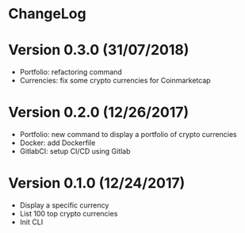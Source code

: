 ChangeLog
==============

# Version 0.3.0 (31/07/2018)

- Portfolio: refactoring command
- Currencies: fix some crypto currencies for Coinmarketcap

# Version 0.2.0 (12/26/2017)

- Portfolio: new command to display a portfolio of crypto currencies
- Docker: add Dockerfile
- GitlabCI: setup CI/CD using Gitlab

# Version 0.1.0 (12/24/2017)

- Display a specific currency
- List 100 top crypto currencies
- Init CLI
